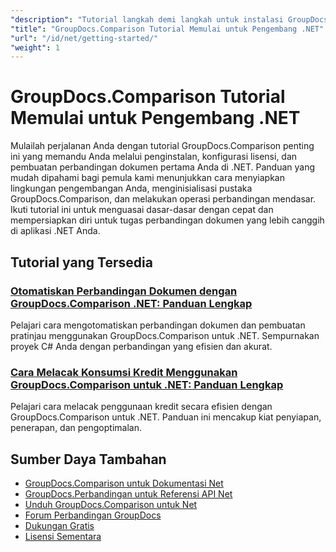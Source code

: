 ```yaml
---
"description": "Tutorial langkah demi langkah untuk instalasi GroupDocs.Comparison, pemberian lisensi, pengaturan, dan pembuatan perbandingan dokumen pertama Anda di aplikasi .NET."
"title": "GroupDocs.Comparison Tutorial Memulai untuk Pengembang .NET"
"url": "/id/net/getting-started/"
"weight": 1
---
```


# GroupDocs.Comparison Tutorial Memulai untuk Pengembang .NET

Mulailah perjalanan Anda dengan tutorial GroupDocs.Comparison penting ini yang memandu Anda melalui penginstalan, konfigurasi lisensi, dan pembuatan perbandingan dokumen pertama Anda di .NET. Panduan yang mudah dipahami bagi pemula kami menunjukkan cara menyiapkan lingkungan pengembangan Anda, menginisialisasi pustaka GroupDocs.Comparison, dan melakukan operasi perbandingan mendasar. Ikuti tutorial ini untuk menguasai dasar-dasar dengan cepat dan mempersiapkan diri untuk tugas perbandingan dokumen yang lebih canggih di aplikasi .NET Anda.

## Tutorial yang Tersedia

### [Otomatiskan Perbandingan Dokumen dengan GroupDocs.Comparison .NET: Panduan Lengkap](./automate-document-comparison-groupdocs-net/)
Pelajari cara mengotomatiskan perbandingan dokumen dan pembuatan pratinjau menggunakan GroupDocs.Comparison untuk .NET. Sempurnakan proyek C# Anda dengan perbandingan yang efisien dan akurat.

### [Cara Melacak Konsumsi Kredit Menggunakan GroupDocs.Comparison untuk .NET: Panduan Lengkap](./track-credit-consumption-groupdocs-comparison-dotnet/)
Pelajari cara melacak penggunaan kredit secara efisien dengan GroupDocs.Comparison untuk .NET. Panduan ini mencakup kiat penyiapan, penerapan, dan pengoptimalan.

## Sumber Daya Tambahan

- [GroupDocs.Comparison untuk Dokumentasi Net](https://docs.groupdocs.com/comparison/net/)
- [GroupDocs.Perbandingan untuk Referensi API Net](https://reference.groupdocs.com/comparison/net/)
- [Unduh GroupDocs.Comparison untuk Net](https://releases.groupdocs.com/comparison/net/)
- [Forum Perbandingan GroupDocs](https://forum.groupdocs.com/c/comparison)
- [Dukungan Gratis](https://forum.groupdocs.com/)
- [Lisensi Sementara](https://purchase.groupdocs.com/temporary-license/)